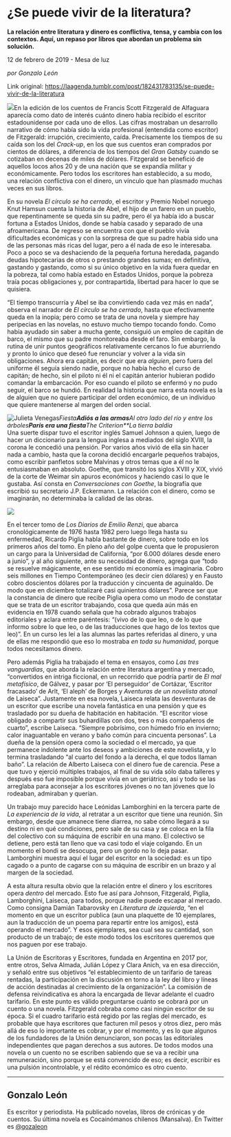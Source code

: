 # ¿Se puede vivir de la literatura?

**La relación entre literatura y dinero es conflictiva, tensa, y cambia con los contextos. Aquí, un repaso por libros que abordan un problema sin solución.**

12 de febrero de 2019 - Mesa de luz

_por Gonzalo León_

Link original: https://laagenda.tumblr.com/post/182431783135/se-puede-vivir-de-la-literatura

![](https://64.media.tumblr.com/cc26c98ccd43db6a6aee5dafcda0ed4c/f34c53dcc87c25e0-7c/s500x750/4232eef77283a9907aa985fcd8ea35b105c39ae6.jpg)En
la edición de los cuentos de Francis Scott Fitzgerald de Alfaguara
aparecía como dato de interés cuánto dinero había recibido el
escritor estadounidense por cada uno de ellos. Las cifras mostraban
un desarrollo narrativo de cómo había sido la vida profesional
(entendida como escritor) de Fitzgerald: irrupción, crecimiento,
caída. Precisamente los tiempos de su caída son los del *Crack-up*,
en los que sus cuentos eran comprados por cientos de dólares, a
diferencia de los tiempos del *Gran
Gatsby*
cuando se cotizaban en decenas de miles de dólares. Fitzgerald se benefició de
aquellos locos años 20 y de una nación que se expandía militar y
económicamente. Pero todos los escritores han establecido, a su modo, una relación conflictiva con el dinero, un vínculo que han plasmado muchas veces en sus libros.

En
su novela *El
círculo se ha cerrado*,
el escritor y Premio Nobel noruego Knut Hamsun cuenta la historia de
Abel, el hijo de un farero en un pueblo, que repentinamente se queda
sin su padre, pero él ya había ido a buscar fortuna a Estados
Unidos, donde se había casado y separado de una afroamericana. De
regreso se encuentra con que el pueblo vivía dificultades económicas
y con la sorpresa de que su padre había sido una de las personas más
ricas del lugar, pero a él nada de eso le interesaba. Poco a poco se
va deshaciendo de la pequeña fortuna heredada, pagando deudas
hipotecarias de otros o prestando grandes sumas; en definitiva,
gastando y gastando, como si su único objetivo en la vida fuera
quedar en la pobreza, tal como había estado en Estados Unidos,
porque la pobreza traía pocas obligaciones y, por contrapartida,
libertad para hacer lo que se quisiera.  


“El
tiempo transcurría y Abel se iba convirtiendo cada vez más en
nada”, observa el narrador de *El
círculo se ha cerrado*,
hasta que efectivamente queda en la inopia; pero como se trata de una
novela y siempre hay peripecias en las novelas, no estuvo mucho
tiempo tocando fondo. Como había ayudado sin saber a mucha gente,
consiguió un empleo de capitán de barco, el mismo que su padre
monitoreaba desde el faro. Sin embargo, la rutina de unir puntos
geográficos relativamente cercanos lo fue aburriendo y pronto lo
único que deseó fue renunciar y volver a la vida sin obligaciones.
Ahora era capitán, es decir que era *alguien*,
pero fuera del uniforme él seguía siendo nadie, porque no había
hecho el curso de capitán; de hecho, sin el piloto ni él ni el
capitán anterior hubieran podido comandar la embarcación. Por eso
cuando el piloto se enfermó y no pudo seguir, el barco se hundió.
En realidad la historia que narra esta novela es la de alguien que no
quiere participar del orden económico, de un individuo que quiere
mantenerse al margen del orden social.  


![Julieta Venegas](https://64.media.tumblr.com/f644e46f3322a3309a0c968642f69d75/f34c53dcc87c25e0-42/s250x400/d607b716b5d20b97e5b5e0b41fd1f2349eaad794.jpg)*Fiesta**Adiós
a las armas**Al
otro lado del río y entre los árboles**París
era una fiesta**The
Criterion**La
tierra baldía*  
Una
suerte dispar tuvo el escritor inglés Samuel Johnson a quien, luego de
hacer un diccionario para la lengua inglesa a mediados del siglo
XVIII, la corona le concedió una pensión. Por varios años vivió de
ella sin hacer nada a cambio, hasta que la corona decidió encargarle
pequeños trabajos, como escribir panfletos sobre Malvinas y otros
temas que a él no le entusiasmaban en absoluto. Goethe, que transitó los
siglos XVIII y XIX, vivió de la corte de Weimar sin
apuros económicos y haciendo casi lo que le gustaba. Así consta en
*Conversaciones
con Goethe*,
la biografía que escribió su secretario J.P. Eckermann. La relación
con el dinero, como se imaginarán, no determinaba la calidad de las
obras.  


![](https://64.media.tumblr.com/1b2ec05da20cad64ae671525472561fc/f34c53dcc87c25e0-80/s500x750/7317eaf7b8ab25c3fc57a95a8f216b850e50e3ae.jpg)

En
el tercer tomo de *Los
Diarios de Emilio Renzi*,
que abarca cronológicamente de 1976 hasta 1982 pero luego llega
hasta su enfermedad, Ricardo Piglia habla bastante de dinero, sobre
todo en los primeros años del tomo. En pleno año del golpe cuenta
que le propusieron un cargo para la Universidad de California, “por
6.000 dólares desde enero a junio”, y al año siguiente, ante su
necesidad de dinero, agrega que “todo se resuelve mágicamente, en
ese sentido mi economía es imaginaria. Cobro seis millones en Tiempo
Contemporáneo (es decir cien dólares) y en Fausto cobro doscientos
dólares por la traducción y cincuenta de aguinaldo. De modo que en
diciembre totalizaré casi quinientos dólares”. Parece ser que la
constancia de dinero que recibe Piglia opera como un modo de
constatar que se trata de un escritor trabajando, cosa que queda aún
más en evidencia en 1978 cuando señala que ha cobrado algunos
trabajos editoriales y aclara entre paréntesis: “(vivo de lo
que leo, o de lo que informo sobre lo que leo, o de las traducciones
que hago de los textos que leo)”. En un curso les leí a las
alumnas las partes referidas al dinero, y una de ellas me respondió
que eso lo mostraba *en toda su humanidad*, porque todos necesitamos
dinero.  


Pero
además Piglia ha trabajado el tema en ensayos, como *Las
tres vanguardias*,
que aborda la relación entre literatura argentina y mercado, “convertidos
en intriga ficcional, en un recorrido que podría partir de *El
mal metafísico*,
de Gálvez, y pasar por ‘El perseguidor’ de Cortázar, ‘Escritor
fracasado’ de Arlt, ‘El aleph’ de Borges y *Aventuras
de un novelista atonal*
de Laiseca”. Justamente en esa novela, Laiseca
relata las desventuras de un escritor que escribe una novela
fantástica en una pensión y que es trasladado por su dueña de
habitación en habitación. “El escritor viose obligado a compartir
sus buhardillas con dos, tres o más compañeros de cuarto”,
escribe Laiseca. “Siempre pobrísimo, con húmedo frío en
invierno; calor inaguantable en verano y baño común para cincuenta
personas”. La dueña de la pensión opera como la sociedad o el
mercado, ya que permanece indolente ante los deseos y ambiciones de
este novelista, y lo termina trasladando “al cuarto del fondo a la
derecha, el que todos llaman baño”. La relación de Alberto
Laiseca con el dinero fue de carencia. Pese a que tuvo y ejerció
múltiples trabajos, al final de su vida sólo daba talleres y
después eso fue imposible porque vivía en un geriátrico, así y
todo se las arreglaba para aconsejar a los escritores jóvenes o no
tan jóvenes que lo rodeaban, admiraban y querían.  


Un
trabajo muy parecido hace Leónidas Lamborghini en la tercera parte
de *La
experiencia de la vida*,
al retratar a un escritor que tiene una reunión. Sin embargo, desde
que amanece tiene diarrea, no sabe cómo llegará a su destino ni en
qué condiciones, pero sale de su casa y se coloca en la fila del
colectivo con su máquina de escribir en una mano. El colectivo se
detiene, pero está tan lleno que va casi todo el viaje colgando. En
un momento el bondi se desocupa, pero un gordo no lo deja pasar.
Lamborghini muestra aquí el lugar del escritor en la sociedad: es un
tipo cagado o a punto de cagarse con su máquina de escribir en un
brazo y al margen de la sociedad.  


A
esta altura resulta obvio que la relación entre el dinero y los
escritores opera *dentro* del mercado. Esto fue así para Johnson,
Fitzgerald, Piglia, Lamborghini, Laiseca, para todos, porque nadie
puede escapar al mercado. Como consigna Damián Tabarovsky en
*Literatura
de izquierda*,
“en el momento en que un escritor publica (aun una plaquette de 10
ejemplares, aun la traducción de un poema para repartir entre los
amigos), está operando el mercado”. Y esos ejemplares, sea cual
sea su cantidad, son producto de un trabajo; de este modo todos los
escritores queremos que nos paguen por ese trabajo.  


La
Unión de Escritoras y Escritores, fundada en Argentina en 2017 por,
entre otros, Selva Almada, Julián López y Clara Anich, va en esa
dirección, y señaló entre sus objetivos “el establecimiento de
un tarifario de tareas rentadas, la participación en la discusión
en torno a la ley del libro y líneas de acción destinadas al
crecimiento de la organización”. La comisión de defensa
reivindicativa es ahora la encargada de llevar adelante el cuadro
tarifario. En este punto es válido preguntarse cuánto se cobrará
por un cuento o una novela. Fitzgerald cobraba como casi ningún
escritor de su época. Si el cuadro tarifario está regido por las
reglas del mercado, es probable que haya escritores que facturen mil
pesos y otros diez, pero más allá de eso lo importante es cobrar, y
por el momento, y es lo que algunos de los fundadores de la Unión
denunciaron, son pocas las editoriales independientes que pagan
derechos a sus autores. De todos modos una novela o un cuento no se
escriben sabiendo que se va a recibir una remuneración, sino porque
se está convencido de eso; es decir, escribir es una pulsión
incontrolable, y el rédito económico es otro cuento.  


  
  


---

Gonzalo León
------------

 Es escritor y periodista. Ha publicado novelas, libros de crónicas y de cuentos. Su última novela es Cocainómanos chilenos (Mansalva). En Twitter es [@gozaleon](https://twitter.com/gozaleon) 

